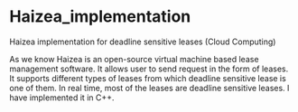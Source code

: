 # Haizea_implementation
Haizea implementation for deadline sensitive leases (Cloud Computing)

As we know Haizea is an open-source virtual machine based lease management software. It allows user to send request in the form of leases. It supports different types of leases from which deadline sensitive lease is one of them. In real time, most of the leases are deadline sensitive leases. 
I have implemented it in C++.


